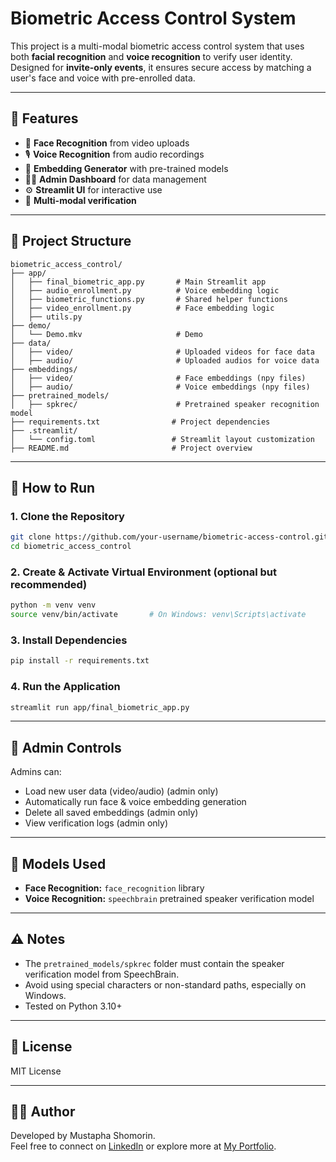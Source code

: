 # Biometric Access Control System

This project is a multi-modal biometric access control system that uses both **facial recognition** and **voice recognition** to verify user identity. Designed for **invite-only events**, it ensures secure access by matching a user's face and voice with pre-enrolled data.

---

## 🔧 Features

- 🎥 **Face Recognition** from video uploads
- 🎙️ **Voice Recognition** from audio recordings
- 🧠 **Embedding Generator** with pre-trained models
- 🧑‍💼 **Admin Dashboard** for data management
- ⚙️ **Streamlit UI** for interactive use
- 🔐 **Multi-modal verification**

---

## 📁 Project Structure

```
biometric_access_control/
├── app/
│   ├── final_biometric_app.py       # Main Streamlit app
│   ├── audio_enrollment.py          # Voice embedding logic
│   ├── biometric_functions.py       # Shared helper functions
│   ├── video_enrollment.py          # Face embedding logic
│   ├── utils.py 
├── demo/
│   └── Demo.mkv                     # Demo
├── data/
│   ├── video/                       # Uploaded videos for face data
│   ├── audio/                       # Uploaded audios for voice data
├── embeddings/
│   ├── video/                       # Face embeddings (npy files)
│   ├── audio/                       # Voice embeddings (npy files)
├── pretrained_models/
│   ├── spkrec/                      # Pretrained speaker recognition model
├── requirements.txt                # Project dependencies
├── .streamlit/
│   └── config.toml                 # Streamlit layout customization
├── README.md                       # Project overview
```

---

## 🚀 How to Run

### 1. Clone the Repository

```bash
git clone https://github.com/your-username/biometric-access-control.git
cd biometric_access_control
```

### 2. Create & Activate Virtual Environment (optional but recommended)

```bash
python -m venv venv
source venv/bin/activate       # On Windows: venv\Scripts\activate
```

### 3. Install Dependencies

```bash
pip install -r requirements.txt
```

### 4. Run the Application

```bash
streamlit run app/final_biometric_app.py
```

---

## 🧪 Admin Controls

Admins can:
- Load new user data (video/audio) (admin only)
- Automatically run face & voice embedding generation
- Delete all saved embeddings (admin only)
- View verification logs (admin only)

---

## 🧠 Models Used

- **Face Recognition:** `face_recognition` library
- **Voice Recognition:** `speechbrain` pretrained speaker verification model

---

## ⚠️ Notes

- The `pretrained_models/spkrec` folder must contain the speaker verification model from SpeechBrain.
- Avoid using special characters or non-standard paths, especially on Windows.
- Tested on Python 3.10+

---

## 📜 License

MIT License

---

## 🙋‍♂️ Author

Developed by Mustapha Shomorin.  
Feel free to connect on [LinkedIn](https://www.linkedin.com/in/mustaphashomorin) or explore more at [My Portfolio](https://mustaphashomorin.wixsite.com/mustapha-shomorin).
